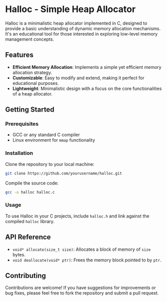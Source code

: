 # Halloc - Simple Heap Allocator

Halloc is a minimalistic heap allocator implemented in C, designed to provide a basic understanding of dynamic memory allocation mechanisms. It's an educational tool for those interested in exploring low-level memory management concepts.

## Features

- **Efficient Memory Allocation**: Implements a simple yet efficient memory allocation strategy.
- **Customizable**: Easy to modify and extend, making it perfect for educational purposes.
- **Lightweight**: Minimalistic design with a focus on the core functionalities of a heap allocator.

## Getting Started

### Prerequisites

- GCC or any standard C compiler
- Linux environment for `mmap` functionality

### Installation

Clone the repository to your local machine:

```bash
git clone https://github.com/yourusername/halloc.git
```

Compile the source code:

```bash
gcc -o halloc halloc.c
```

### Usage

To use Halloc in your C projects, include `halloc.h` and link against the compiled `halloc` library.

## API Reference

- `void* allocate(size_t size)`: Allocates a block of memory of `size` bytes.
- `void deallocate(void* ptr)`: Frees the memory block pointed to by `ptr`.

## Contributing

Contributions are welcome! If you have suggestions for improvements or bug fixes, please feel free to fork the repository and submit a pull request.